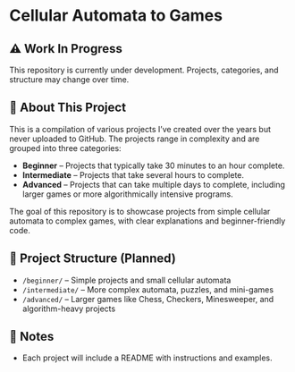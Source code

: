 # Cellular Automata to Games

## ⚠️ Work In Progress
This repository is currently under development. Projects, categories, and structure may change over time.

## 🎯 About This Project
This is a compilation of various projects I’ve created over the years but never uploaded to GitHub. The projects range in complexity and are grouped into three categories:

- **Beginner** – Projects that typically take 30 minutes to an hour complete.
- **Intermediate** – Projects that take several hours to complete.  
- **Advanced** – Projects that can take multiple days to complete, including larger games or more algorithmically intensive programs.  

The goal of this repository is to showcase projects from simple cellular automata to complex games, with clear explanations and beginner-friendly code.

## 📂 Project Structure (Planned)
- `/beginner/` – Simple projects and small cellular automata
- `/intermediate/` – More complex automata, puzzles, and mini-games 
- `/advanced/` – Larger games like Chess, Checkers, Minesweeper, and algorithm-heavy projects

## 📌 Notes
- Each project will include a README with instructions and examples.
